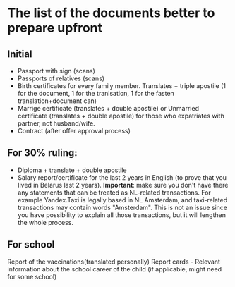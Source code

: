 # The list of the documents better to prepare upfront

## Initial
- Passport with sign (scans)
- Passports of relatives (scans)
- Birth certificates for every family member. Translates + triple apostile (1 for the document, 1 for the tranlsation, 1 for the fasten translation+document can)
- Marrige certificate (translates + double apostile) or Unmarried certificate (translates + double apostile) for those who expatriates with partner, not husband/wife.
- Contract (after offer approval process)

## For 30% ruling:
- Diploma + translate + double apostile
- Salary report/certificate for the last 2 years in English (to prove that you lived in Belarus last 2 years). **Important**: make sure you don't have there any statements that can be treated as NL-related transactions. For example Yandex.Taxi is legally based in NL Amsterdam, and taxi-related transactions may contain words "Amsterdam". This is not an issue since you have possibility to explain all those transactions, but it will lengthen the whole process.

## For school
Report of the vaccinations(translated personally)
Report cards - Relevant information about the school career of the child (if applicable, might need for some school) 